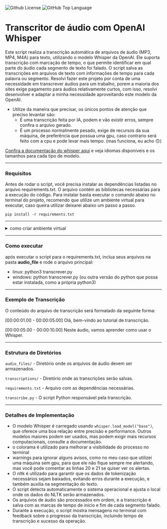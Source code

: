<img alt="Github License" src="https://img.shields.io/github/license/J0a00liveira/audio-transcritor" />  <img alt="GitHub Top Language" src="https://img.shields.io/github/languages/top/J0a00liveira/audio-transcritor" />
# Transcritor de áudio com OpenAI Whisper           

Este script realiza a transcrição automática de arquivos de áudio (MP3, MP4, M4A) para texto, utilizando o modelo Whisper da OpenAI. Ele suporta transcrição com marcação de tempo, o que permite identificar em qual parte do áudio cada segmento de texto foi falado. O script salva as transcrições em arquivos de texto com informações de tempo para cada palavra ou segmento. Resolvi fazer este projeto por conta de uma necessidade em transcrever áudios para um trabalho, porem a maioria dos sites exige pagamento para áudios relativamente curtos, com isso, resolvi desenvolver e adaptar a minha necessidade aproveitando este modelo da OpenAI.

- Utilize da maneira que precisar, os únicos pontos de atenção que preciso levantar são:
  - É uma transcrição feita por IA, podem e vão existir erros, sempre confira o arquivo gerado.
  - É um processo normalmente pesado, exige de recursos da sua máquina, de preferência que possua uma gpu, caso contrario será feito com a cpu e pode levar mais tempo. (mas funciona, eu acho 🙃)
 
[Confira a documentação do whisper aqui](https://github.com/openai/whisper) e veja idiomas disponíveis e os tamanhos para cada tipo de modelo.

---

### Requisitos

Antes de rodar o script, você precisa instalar as dependências listadas no arquivo requirements.txt. O arquivo contém as bibliotecas necessárias para a execução do código. Para instalar basta executar o comando abaixo no terminal do projeto, recomendo que utilize um ambiente virtual para executar, caso queira utilizar deixarei abaixo um passo a passo.

<code>pip install -r requirements.txt</code>

---
<details>
  <summary> como criar ambiente virtual </summary>

- Para criar um ambiente virtual com venv:

<code>python -m venv nome_do_ambiente</code>

- Para ativar o ambiente
  - No Linux:
    <code>source nome_do_ambiente/bin/activate</code>
  - No Windows:
    <code>nome_do_ambiente\Scripts\activate</code>

Após ativar o ambiente, basta rodar o comando `pip install -r requirements.txt` para instalar as bibliotecas.  
</details>

---

### Como executar

após executar o script para o requirements.txt, inclua seus arquivos na pasta **audio_file** e rode o arquivo principal: 

- linux: python3 transcrever.py
- windows: python transcrever.py (ou outra versão do python que possa estar instalada, como a própria python3)

---

### Exemplo de Transcrição

O conteúdo do arquivo de transcrição será formatado da seguinte forma:

[00:00:01.00 - 00:00:05.00] Olá, bem-vindo ao tutorial de transcrição.

[00:00:05.00 - 00:00:10.00] Neste áudio, vamos aprender como usar o Whisper.

---

### Estrutura de Diretórios

`audio_files/` - Diretório onde os arquivos de áudio devem ser armazenados.

`transcriptions/` - Diretório onde as transcrições serão salvas.

`requirements.txt` - Arquivo com as dependências necessárias.

`transcribe.py` - O script Python responsável pela transcrição.

---

### Detalhes de Implementação

- O modelo Whisper é carregado usando `whisper.load_model("base")`, que oferece uma boa relação entre precisão e performance. Outros modelos maiores podem ser usados, mas podem exigir mais recursos computacionais, consulte a documentação.
- o colorama é utilizado para melhorar a visibilidade do processo no terminal
- warnings para ignorar alguns avisos, como no meu caso que utilizei uma máquina sem gpu, para que ele não fique sempre me alertando, mas você pode comentar as linhas 20 e 21 se quiser ver os alertas.
- O nltk é utilizado para garantir que os dados de tokenização necessários sejam baixados, evitando erros durante a execução, e também auxilia na segmentação do texto.
- O script detecta automaticamente o sistema operacional e ajusta o local onde os dados do NLTK serão armazenados.
- Os arquivos de áudio são processados em ordem, e a transcrição é salva com as marcas de tempo de início e fim de cada segmento falado.
- Durante a execução, o script mostra mensagens no terminal com feedback sobre o progresso da transcrição, incluindo tempo de transcrição e sucesso da operação.
